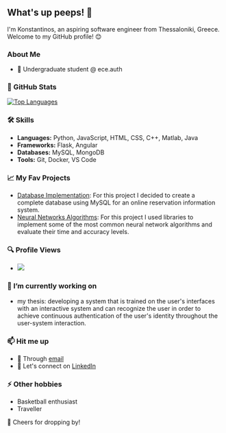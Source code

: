 ## What's up peeps! 👋 

I'm Konstantinos, an aspiring software engineer from Thessaloniki, Greece. Welcome to my GitHub profile! 😊

### About Me

- 🌱 Undergraduate student @ ece.auth

### 🚀 GitHub Stats

[![Top Languages](https://github-readme-stats.vercel.app/api/top-langs/?username=conmylo&layout=compact&theme=radical)](https://github.com/conmylo)

### 🛠️ Skills

- **Languages:** Python, JavaScript, HTML, CSS, C++, Matlab, Java
- **Frameworks:** Flask, Angular
- **Databases:** MySQL, MongoDB
- **Tools:** Git, Docker, VS Code

### 📈 My Fav Projects

- [Database Implementation](https://github.com/conmylo/databases-eeauth): For this project I decided to create a complete database using MySQL for an online reservation information system.
- [Neural Networks Algorithms](https://github.com/conmylo/neuralnets-eeauth): For this project I used libraries to implement some of the most common neural network algorithms and evaluate their time and accuracy levels.

### 🔍 Profile Views

- [![](https://visitcount.itsvg.in/api?id=conmylo&label=Views%20Count&color=0&icon=5&pretty=true)](https://visitcount.itsvg.in)

### 🌱 I’m currently working on

- my thesis: developing a system that is trained on the user's interfaces with an interactive system and can recognize the user in order to achieve continuous authentication of the user's identity throughout the user-system interaction.

### 📫 Hit me up

- 💬 Through [email](mailto:conmylo@hotmail.com)
- 💼 Let's connect on [LinkedIn](https://www.linkedin.com/in/conmylo)
<!-- - 🌐 [Personal Website](https://www.conmylo.gr) -->

### ⚡ Other hobbies

- Basketball enthusiast
- Traveller

🙏 Cheers for dropping by!
